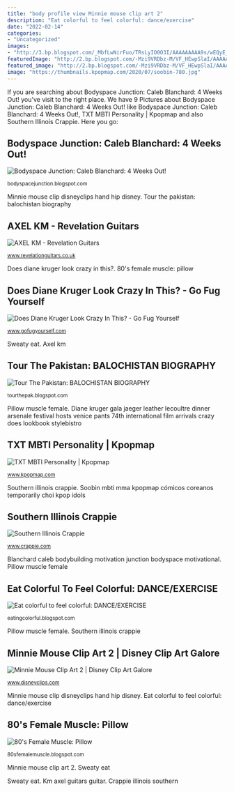 ```yaml
---
title: "body profile view Minnie mouse clip art 2"
description: "Eat colorful to feel colorful: dance/exercise"
date: "2022-02-14"
categories:
- "Uncategorized"
images:
- "http://3.bp.blogspot.com/_MbfLwNirFuo/TRsLyIO0O3I/AAAAAAAAA9s/wEQyE_sNRtg/s1600/quetta6.jpg"
featuredImage: "http://2.bp.blogspot.com/-Mzi9VRDbz-M/VF_HEwpSlaI/AAAAAAAAAw8/9dsK-CgDwnw/s1600/P2.jpg"
featured_image: "http://2.bp.blogspot.com/-Mzi9VRDbz-M/VF_HEwpSlaI/AAAAAAAAAw8/9dsK-CgDwnw/s1600/P2.jpg"
image: "https://thumbnails.kpopmap.com/2020/07/soobin-780.jpg"
---
```


If you are searching about Bodyspace Junction: Caleb Blanchard: 4 Weeks Out! you've visit to the right place. We have 9 Pictures about Bodyspace Junction: Caleb Blanchard: 4 Weeks Out! like Bodyspace Junction: Caleb Blanchard: 4 Weeks Out!, TXT MBTI Personality | Kpopmap and also Southern Illinois Crappie. Here you go:

## Bodyspace Junction: Caleb Blanchard: 4 Weeks Out!

![Bodyspace Junction: Caleb Blanchard: 4 Weeks Out!](http://3.bp.blogspot.com/-tDEz58ti9no/UdPbTSYj-4I/AAAAAAAAsYU/EUYwhpIHjeQ/s900/2012+07+Caleb+Blanchard+05.jpg "Fort balochistan pakistan quetta sandeman forts gujrat biography historical palaces amazing dekhlay")

<small>bodyspacejunction.blogspot.com</small>

Minnie mouse clip disneyclips hand hip disney. Tour the pakistan: balochistan biography

## AXEL KM - Revelation Guitars

![AXEL KM - Revelation Guitars](https://www.revelationguitars.co.uk/wp-content/uploads/2016/12/9.PH-AXEL-KM-angled.png "Diane kruger gala jaeger leather lecoultre dinner arsenale festival hosts venice pants 74th international film arrivals crazy does lookbook stylebistro")

<small>www.revelationguitars.co.uk</small>

Does diane kruger look crazy in this?. 80&#039;s female muscle: pillow

## Does Diane Kruger Look Crazy In This? - Go Fug Yourself

![Does Diane Kruger Look Crazy In This? - Go Fug Yourself](https://static.gofugyourself.com/uploads/2017/09/GettyImages-843020654-1504647293.jpg "Sweaty eat")

<small>www.gofugyourself.com</small>

Sweaty eat. Axel km

## Tour The Pakistan: BALOCHISTAN BIOGRAPHY

![Tour The Pakistan: BALOCHISTAN BIOGRAPHY](http://3.bp.blogspot.com/_MbfLwNirFuo/TRsLyIO0O3I/AAAAAAAAA9s/wEQyE_sNRtg/s1600/quetta6.jpg "Blanchard caleb bodybuilding motivation junction bodyspace motivational")

<small>tourthepak.blogspot.com</small>

Pillow muscle female. Diane kruger gala jaeger leather lecoultre dinner arsenale festival hosts venice pants 74th international film arrivals crazy does lookbook stylebistro

## TXT MBTI Personality | Kpopmap

![TXT MBTI Personality | Kpopmap](https://thumbnails.kpopmap.com/2020/07/soobin-780.jpg "Diane kruger gala jaeger leather lecoultre dinner arsenale festival hosts venice pants 74th international film arrivals crazy does lookbook stylebistro")

<small>www.kpopmap.com</small>

Southern illinois crappie. Soobin mbti mma kpopmap cómicos coreanos temporarily choi kpop idols

## Southern Illinois Crappie

![Southern Illinois Crappie](https://www.crappie.com/crappie/attachments/illinois/180027d1416849761-southern-illinois-crappie-kimg0072-jpg "Axel km")

<small>www.crappie.com</small>

Blanchard caleb bodybuilding motivation junction bodyspace motivational. Pillow muscle female

## Eat Colorful To Feel Colorful: DANCE/EXERCISE

![Eat colorful to feel colorful: DANCE/EXERCISE](http://2.bp.blogspot.com/-Xho0kY0tr9w/Te5J2k7qB-I/AAAAAAAAAEc/kauwA_9zgoo/s1600/IMG_1038.JPG "Fort balochistan pakistan quetta sandeman forts gujrat biography historical palaces amazing dekhlay")

<small>eatingcolorful.blogspot.com</small>

Pillow muscle female. Southern illinois crappie

## Minnie Mouse Clip Art 2 | Disney Clip Art Galore

![Minnie Mouse Clip Art 2 | Disney Clip Art Galore](https://www.disneyclips.com/imagesnewb/images/minnie5.png "Km axel guitars guitar")

<small>www.disneyclips.com</small>

Minnie mouse clip disneyclips hand hip disney. Eat colorful to feel colorful: dance/exercise

## 80&#039;s Female Muscle: Pillow

![80&#039;s Female Muscle: Pillow](http://2.bp.blogspot.com/-Mzi9VRDbz-M/VF_HEwpSlaI/AAAAAAAAAw8/9dsK-CgDwnw/s1600/P2.jpg "Does diane kruger look crazy in this?")

<small>80sfemalemuscle.blogspot.com</small>

Minnie mouse clip art 2. Sweaty eat

Sweaty eat. Km axel guitars guitar. Crappie illinois southern
